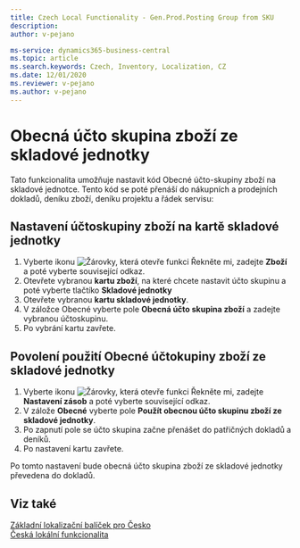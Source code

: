 ```yaml
---
title: Czech Local Functionality - Gen.Prod.Posting Group from SKU
description: 
author: v-pejano

ms-service: dynamics365-business-central
ms.topic: article
ms.search.keywords: Czech, Inventory, Localization, CZ
ms.date: 12/01/2020
ms.reviewer: v-pejano
ms.author: v-pejano
---
```


# Obecná účto skupina zboží ze skladové jednotky

Tato funkcionalita umožňuje nastavit kód Obecné účto-skupiny zboží na skladové jednotce. Tento kód se poté přenáší do nákupních a prodejních dokladů, deníku zboží, deníku projektu a řádek servisu:

## Nastavení účtoskupiny zboží na kartě skladové jednotky

1. Vyberte ikonu ![Žárovky, která otevře funkci Řekněte mi](../../media/ui-search/search_small.png "Řekněte mi, co chcete dělat"), zadejte **Zboží** a poté vyberte související odkaz.
2. Otevřete vybranou **kartu zboží**, na které chcete nastavit účto skupinu a poté vyberte tlačtíko **Skladové jednotky**
3. Otevřete vybranou **kartu skladové jednotky**.
4. V záložce Obecné vyberte pole **Obecná účto skupina zboží** a zadejte vybranou účtoskupinu.
5. Po vybrání kartu zavřete.


## Povolení použití Obecné účtokupiny zboží ze skladové jednotky

1. Vyberte ikonu ![Žárovky, která otevře funkci Řekněte mi](../../media/ui-search/search_small.png "Řekněte mi, co chcete dělat"), zadejte **Nastavení zásob** a poté vyberte související odkaz.
2. V zálože **Obecné** vyberte pole **Použít obecnou účto skupinu zboží ze skladové jednotky**.
3. Po zapnutí pole se účto skupina začne přenášet do patřičných dokladů a deníků.
4. Po nastavení kartu zavřete.

Po tomto nastavení bude obecná účto skupina zboží ze skladové jednotky převedena do dokladů.

## Viz také

[Základní lokalizační balíček pro Česko](ui-extensions-core-localization-pack-cz.md)  
[Česká lokální funkcionalita](czech-local-functionality.md)  